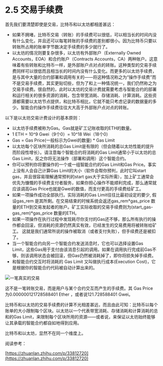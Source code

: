 # 2.5 交易手续费

首先我们要清楚即使是交易，比特币和以太坊都相差甚远：

* 如果不拥堵，比特币交易（转账）的手续费可以很低，可以相当长的时间内没有什么变化，并且还可以每笔转账的手续费的差别都很小。因为比特币只要以转账所占用的账单字节数决定手续费的多少就行了。
* 以太坊的情况则要复杂很多，以太坊有外部账户（Externally Owned Accounts，EOA）和合约账户（Contracts Accounts，CA）两种账户。这意味着有些转账和比特币一样，是外部账户点对点的转账。这种类型的交易手续费同样可以很低而且相当长的时间内没有什么变化。而更多的以太坊手续费，是与其中大量的合约部署和调用有关的——将这种情况称之为“操作手续费”而不是交易手续费，其实更贴切些，但为了和上一种情况统一，我们仍然称之为交易手续费。很自然的，此时以太坊的交易计费就需要考虑与智能合约的部署和运行相关的很多资源的消耗，包含带宽消耗、存储消耗、计算消耗。这些资源都需要以太坊节点提供，和比特币相比，它就不能只考虑记录的数据量的多少。智能合约操作手续费往往大大高于外部账户点对点的转账。

以下是以太坊交易计费设计的基本原则：

* 以太坊手续费被称为Gas。Gas就是矿工记账收取的ETH的数量。
* 1 ETH = 10^9 Gwei（9个0）= 10^18 Wei（18个0）
* Gas = Gas Price(一般标示为Gwei的数量) \* Gas Limit
* 以太坊每个区块所消耗的总Gas Limit是有限的（但会随着以太坊性能的提升而阶段性增长）。请注意每个智能合约将消耗的Gas Limit通常小于以太坊的总Gas Limit，反之你将无法操作（部署和调用）这个智能合约。
* 你可以预判你将要操作的一个或一组智能合约的Gas Limit和Gas Price。事实上没有人会自己计算Gas Limit的大小（软件会帮你预判，此时它叫start gas，并且很容易理解通常预判的start gas大于实际所需），加上矿工通常会优先为慷慨的手续费支付者服务，如果你担心操作不能顺利完成，那么通常就应该调高Gas Price也就是Gwei的数值，而支付更高的手续费给矿工。
* 如果一项操作成功全部执行。实际消耗的Gas Limit往往比最初设定的要少, 假设gas\_rem 是其所剩。在交易结束的时候系统会返还gas\_rem\*gas\_price 数量的ETH到交易发起者的账户。矿工实际收取的交易手续费则为(start\_gas-gas\_rem)\*gas\_price 数量的ETH。
* 如果一项操作在执行过程中发现耗尽你支付的Gas还不够，那么所有执行的操作都会回滚，但消耗的资源仍然真实有效，已经发生的交易费用将被转账给矿工。 这就是我们通常所说的操作被取消（或者支付失败），但手续费还是被扣了。
* 当一个智能合约向另一个智能合约发送消息时，它也可以选择设置Gas Limit，这些Gas用于支付由该消息引起的调用。如果在调用执行完成前Gas不够，则该调用状态会被回滚，但Gas仍然被消耗掉了，即你将损失掉手续费。
* 和智能合约交互时将消耗的 Gas Limit 又叫做执行成本(Execution Cost)，它是根据你的智能合约代码被自动计算出来的。

![一笔真实的交易](../.gitbook/assets/2021-10-26\_a-transaction.png)

这不是一笔转账交易，而是用户与某个合约交互而产生的手续费。其 Gas Price 为0.000000121728588401 Ether ，或者说121.728588401 Gwei。

比特币和以太坊的交易手续费的计算不光相差甚远，而且由此可知：比特币以每个账单的大小限制每个区块。以太坊以一个代表带宽消耗、存储消耗和计算消耗的总和的Gas Limit，来限制每个区块所用的资源——或者说，来保证以太坊始终能够让其承载的智能合约都自如地得到应用。

比特币和以太坊，显然不在同一个维度上。

阅读参考：

[https://zhuanlan.zhihu.com/p/33812720](https://zhuanlan.zhihu.com/p/33812720)
